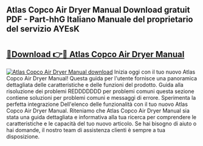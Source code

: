 ## Atlas Copco Air Dryer Manual Download gratuit PDF - Part-hhG Italiano Manuale del proprietario del servizio AYEsK

# <h2><a href="http://dfgqae.blite.top/?on=Atlas+Copco+Air+Dryer+Manual">🔗Download 👉🔴 Atlas Copco Air Dryer Manual</a></h2>

[![Atlas Copco Air Dryer Manual download](https://i.imgur.com/lujVjoI.png)](http://dfgqae.blite.top/?on=Atlas+Copco+Air+Dryer+Manual)
Inizia oggi con il tuo nuovo Atlas Copco Air Dryer Manual! Questa guida per l'utente fornisce una panoramica dettagliata delle caratteristiche e delle funzioni del prodotto. Guida alla risoluzione dei problemi REDDDDDDD per problemi comuni questa sezione contiene soluzioni per problemi comuni e messaggi di errore. Sperimenta la perfetta integrazione Dell'elenco delle funzionalità con il tuo nuovo Atlas Copco Air Dryer Manual. Riteniamo che Atlas Copco Air Dryer Manual sia stata una guida dettagliata e informativa alla tua ricerca per comprendere le caratteristiche e le capacità del tuo nuovo articolo. Se hai bisogno di aiuto o hai domande, il nostro team di assistenza clienti è sempre a tua disposizione.
